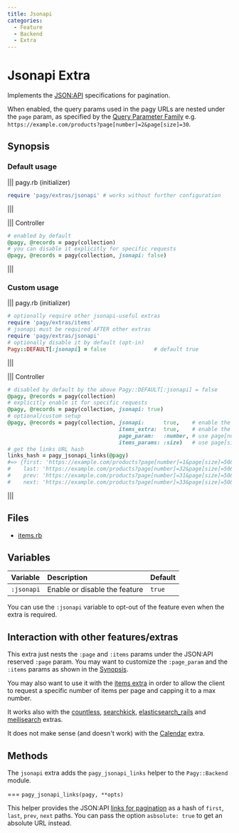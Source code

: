 ```yaml
---
title: Jsonapi
categories:
  - Feature
  - Backend
  - Extra
---
```


# Jsonapi Extra

Implements the [JSON:API](https://jsonapi.org) specifications for pagination.

When enabled, the query params used in the pagy URLs are nested under the `page` param, as specified by the [Query Parameter Family](https://jsonapi.org/format/#query-parameters-families) e.g. `https://example.com/products?page[number]=2&page[size]=30`. 

## Synopsis

### Default usage

||| pagy.rb (initializer)
```ruby
require 'pagy/extras/jsonapi' # works without further configuration
```
|||

||| Controller
```ruby
# enabled by default
@pagy, @records = pagy(collection)
# you can disable it explicitly for specific requests
@pagy, @records = pagy(collection, jsonapi: false)
```
|||

### Custom usage

||| pagy.rb (initializer)
```ruby
# optionally require other jsonapi-useful extras
require 'pagy/extras/items'
# jsonapi must be required AFTER other extras
require 'pagy/extras/jsonapi'
# optionally disable it by default (opt-in)
Pagy::DEFAULT[:jsonapi] = false               # default true
```
|||

||| Controller
```ruby
# disabled by default by the above Pagy::DEFAULT[:jsonapi] = false
@pagy, @records = pagy(collection)
# explicitly enable it for specific requests
@pagy, @records = pagy(collection, jsonapi: true)
# optional/custom setup
@pagy, @records = pagy(collection, jsonapi:      true,    # enable the jsonapi specifications
                                   items_extra:  true,    # enable the items extra
                                   page_param:   :number, # use page[number] param name instead of page[page]
                                   items_params: :size)   # use page[size] param name instead of page[items]
# get the links URL hash
links_hash = pagy_jsonapi_links(@pagy)
#=> {first: 'https://example.com/products?page[number]=1&page[size]=50&...',
#    last: 'https://example.com/products?page[number]=32&page[size]=50&...',
#    prev: 'https://example.com/products?page[number]=31&page[size]=50&...',
#    next: 'https://example.com/products?page[number]=33&page[size]=50&...'}
```
|||

## Files

- [items.rb](https://github.com/ddnexus/pagy/blob/master/lib/pagy/extras/jsonapi.rb)

## Variables

| Variable   | Description                   | Default |
|:-----------|:------------------------------|:--------|
| `:jsonapi` | Enable or disable the feature | `true`  |

You can use the `:jsonapi` variable to opt-out of the feature even when the extra is required.

## Interaction with other features/extras

This extra just nests the `:page` and `:items` params under the JSON:API reserved `:page` param. You may want to customize the `:page_param` and the `:items` params as shown in the [Synopsis](#synopsis).

 You may also want to use it with the [items extra](/docs/extras/items.md) in order to allow the client to request a specific number of items per page and capping it to a max number.

It works also with the [countless](countless.md), [searchkick](searchkick.md), [elasticsearch_rails](elasticsearch_rails.md) and [meilisearch](/docs/extras/meilisearch.md) extras.

It does not make sense (and doesn't work) with the [Calendar](countless.md) extra.

## Methods

The `jsonapi` extra adds the `pagy_jsonapi_links` helper to the `Pagy::Backend` module.

=== `pagy_jsonapi_links(pagy, **opts)`

This helper provides the JSON:API [links for pagination](https://jsonapi.org/format/#fetching-pagination) as a hash of `first`, `last`, `prev`, `next` paths. You can pass the option `asbsolute: true` to get an absolute URL instead.
